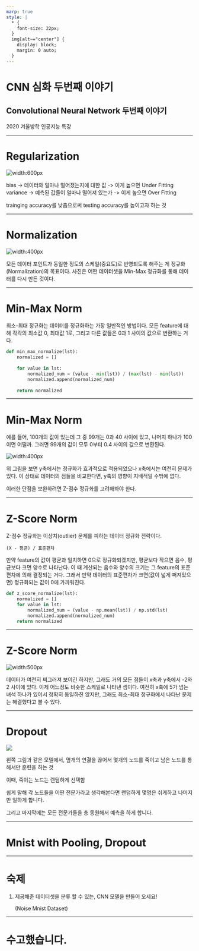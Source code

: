 ```yaml
---
marp: true
style: |
  * {
    font-size: 22px;
  }
  img[alt~="center"] {
    display: block;
    margin: 0 auto;
  }
---
```


# CNN 심화 두번째 이야기

## Convolutional Neural Network 두번째 이야기

2020 겨울방학 인공지능 특강

---

# Regularization


![width:600px](https://img1.daumcdn.net/thumb/R1280x0/?scode=mtistory2&fname=https%3A%2F%2Fblog.kakaocdn.net%2Fdn%2FTd9EY%2FbtqxJx5IVHD%2F5gVSXVPgzNG85E49PLvYw1%2Fimg.png)

bias -> 데이터와 얼마나 멀어졌는지에 대한 값 -> 이게 높으면 Under Fitting
variance -> 예측된 값들이 얼마나 떨어져 있는가 -> 이게 높으면 Over Fitting

trainging accuracy를 낮춤으로써 testing accuracy를 높이고자 하는 것 

---

# Normalization

![width:400px](https://i0.wp.com/hleecaster.com/wp-content/uploads/2019/12/z-score.png?fit=1024%2C768)

모든 데이터 포인트가 동일한 정도의 스케일(중요도)로 반영되도록 해주는 게 정규화(Normalization)의 목표이다.
사진은 어떤 데이터셋을 Min-Max 정규화를 통해 데이터를 다시 만든 것이다.

---

# Min-Max Norm

최소-최대 정규화는 데이터를 정규화하는 가장 일반적인 방법이다. 모든 feature에 대해 각각의 최소값 0, 최대값 1로, 그리고 다른 값들은 0과 1 사이의 값으로 변환하는 거다.

```py
def min_max_normalize(lst):
    normalized = []
    
    for value in lst:
        normalized_num = (value - min(lst)) / (max(lst) - min(lst))
        normalized.append(normalized_num)
    
    return normalized
```

---

# Min-Max Norm

예를 들어, 100개의 값이 있는데 그 중 99개는 0과 40 사이에 있고, 나머지 하나가 100이면 어떨까. 그러면 99개의 값이 모두 0부터 0.4 사이의 값으로 변환된다.

![width:400px](https://i0.wp.com/hleecaster.com/wp-content/uploads/2019/12/z-score.png?fit=1024%2C768)

위 그림을 보면 y축에서는 정규화가 효과적으로 적용되었으나 x축에서는 여전히 문제가 있다. 이 상태로 데이터의 점들을 비교한다면, y축의 영향이 지배적일 수밖에 없다.

이러한 단점을 보완하려면 Z-점수 정규화를 고려해봐야 한다.

---

# Z-Score Norm

Z-점수 정규화는 이상치(outlier) 문제를 피하는 데이터 정규화 전략이다.

```
(X - 평균) / 표준편차
```

만약 feature의 값이 평균과 일치하면 0으로 정규화되겠지만, 평균보다 작으면 음수, 평균보다 크면 양수로 나타난다. 이 때 계산되는 음수와 양수의 크기는 그 feature의 표준편차에 의해 결정되는 거다. 그래서 만약 데이터의 표준편차가 크면(값이 넓게 퍼져있으면) 정규화되는 값이 0에 가까워진다.

```py
def z_score_normalize(lst):
    normalized = []
    for value in lst:
        normalized_num = (value - np.mean(lst)) / np.std(lst)
        normalized.append(normalized_num)
    return normalized
```

---

# Z-Score Norm

![width:500px](https://cdn.shortpixel.ai/client/q_glossy,ret_img,w_1280/http://hleecaster.com/wp-content/uploads/2019/12/z-score.png)

데이터가 여전히 찌그러져 보이긴 하지만, 그래도 거의 모든 점들이 x축과 y축에서 -2와 2 사이에 있다. 이제 어느정도 비슷한 스케일로 나타낸 셈이다. 여전히 x축에 5가 넘는 녀석 하나가 있어서 정확히 동일하진 않지만, 그래도 최소-최대 정규화에서 나타난 문제는 해결했다고 볼 수 있다.

---

# Dropout

![](https://t1.daumcdn.net/cfile/tistory/9927224A5AD9DCC90E)

왼쪽 그림과 같은 모델에서, 몊개의 연겷을 끊어서 몇개의 노드를 죽이고 남은 노드를 통해서만 훈련을 하는 것

이때, 죽이는 노드는 랜덤하게 선택함

쉽게 말해 각 노드들을 어떤 전문가라고 생각해본다면 랜덤하게 몇명은 쉬게하고 나머지만 일하게 합니다. 

그리고 마지막에는 모든 전문가들을 총 동원해서 예측을 하게 합니다.

---

# Mnist with Pooling, Dropout

---

# 숙제

1. 제공해준 데이터셋을 분류 할 수 있는, CNN 모델을 만들어 오세요!

   (Noise Mnist Dataset)

---

# 수고했습니다.
